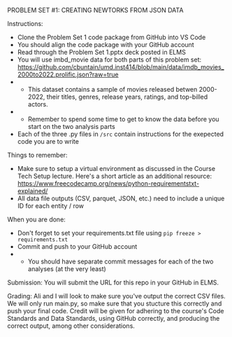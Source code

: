 PROBLEM SET #1: CREATING NEWTORKS FROM JSON DATA 

Instructions: 
- Clone the Problem Set 1 code package from GitHub into VS Code
- You should align the code package with your GitHub account 
- Read through the Problem Set 1.pptx deck posted in ELMS
- You will use imbd_movie data for both parts of this problem set: https://github.com/cbuntain/umd.inst414/blob/main/data/imdb_movies_2000to2022.prolific.json?raw=true
- - This dataset contains a sample of movies released betwen 2000-2022, their titles, genres, release years, ratings, and top-billed actors.
- - Remember to spend some time to get to know the data before you start on the two analysis parts
- Each of the three .py files in `/src` contain instructions for the exepected code you are to write

Things to remember: 
- Make sure to setup a virtual environment as discussed in the Course Tech Setup lecture. Here's a short article as an additional resource: 
https://www.freecodecamp.org/news/python-requirementstxt-explained/
- All data file outputs (CSV, parquet, JSON, etc.) need to include a unique ID for each entity / row

When you are done:
- Don't forget to set your requirements.txt file using `pip freeze > requirements.txt`
- Commit and push to your GitHub account
- - You should have separate commit messages for each of the two analyses (at the very least)  

Submission: 
You will submit the URL for this repo in your GitHub in ELMS.

Grading: 
Ali and I will look to make sure you've output the correct CSV files. We will only run main.py, so make sure that you stucture this correctly and push your final code. Credit will be given for adhering to the course's Code Standards and Data Standards, using GitHub correctly, and producing the correct output, among other considerations. 


